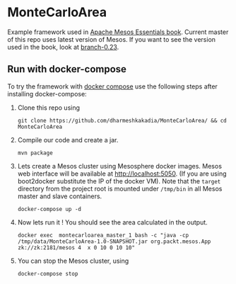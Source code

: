 # MonteCarloArea
Example framework used in [Apache Mesos Essentials book](http://dharmeshkakadia.blogspot.com/2015/06/apache-mesos-essential-is-now-available.html). Current master of this repo uses latest version of Mesos. If you want to see the version used in the book, look at [branch-0.23](https://github.com/dharmeshkakadia/MonteCarloArea/tree/0.23-book).

## Run with docker-compose
To try the framework with [docker compose](https://www.docker.com/docker-compose) use the following steps after installing docker-compose: 

1. Clone this repo using
    ```shell
    git clone https://github.com/dharmeshkakadia/MonteCarloArea/ && cd MonteCarloArea
    ```

2. Compile our code and create a jar.
    ```shell
    mvn package
    ```
3. Lets create a Mesos cluster using Mesosphere docker images. Mesos web interface will be available at [http://localhost:5050](http://localhost:5050). (If you are using boot2docker substitute the IP of the docker VM). Note that the ``target`` directory from the project root is mounted under ``/tmp/bin`` in all Mesos master and slave containers.
    ```shell
    docker-compose up -d
    ```

4. Now lets run it ! You should see the area calculated in the output.
    ```shell
    docker exec  montecarloarea_master_1 bash -c "java -cp /tmp/data/MonteCarloArea-1.0-SNAPSHOT.jar org.packt.mesos.App zk://zk:2181/mesos 4  x 0 10 0 10 10"
    ```

5. You can stop the Mesos cluster, using
    ```shell
    docker-compose stop
    ```
